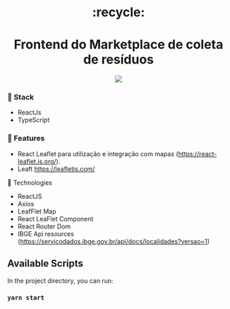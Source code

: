 <div align="center">
  <h1>:recycle:</h1>
  <h1>Frontend do Marketplace de coleta de resíduos</h1>
</div>

<p align="center">
  <img src="ecoletaweb.gif" widht="100%">
</p>

### :wrench: Stack

* ReactJs
* TypeScript

### :wrench: Features
* React Leaflet para utilização e integração com mapas (https://react-leaflet.js.org/).
* Leaft https://leafletjs.com/

:rocket: Technologies

- ReactJS
- Axios
- LeafFlet Map
- React LeaFlet Component
- React Router Dom
- IBGE Api resources (https://servicodados.ibge.gov.br/api/docs/localidades?versao=1)


## Available Scripts

In the project directory, you can run:

### `yarn start`